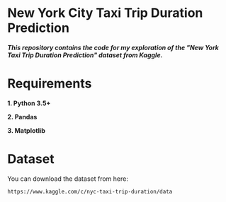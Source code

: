 # New York City Taxi Trip Duration Prediction

***This repository contains the code for my exploration of the "New York Taxi Trip Duration Prediction" dataset from Kaggle.***

# Requirements

**1. Python 3.5+**

**2. Pandas**

**3. Matplotlib**

# Dataset

You can download the dataset from here:

```
https://www.kaggle.com/c/nyc-taxi-trip-duration/data
```
